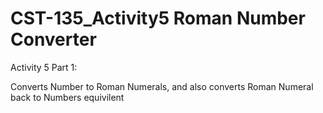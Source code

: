 # CST-135_Activity5 Roman Number Converter
Activity 5 Part 1:

Converts Number to Roman Numerals, and also converts Roman Numeral back to Numbers equivilent
